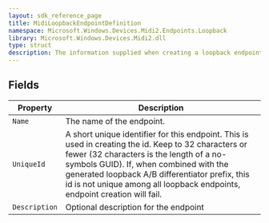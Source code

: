 ```yaml
---
layout: sdk_reference_page
title: MidiLoopbackEndpointDefinition
namespace: Microsoft.Windows.Devices.Midi2.Endpoints.Loopback
library: Microsoft.Windows.Devices.Midi2.dll
type: struct
description: The information supplied when creating a loopback endpoint pair
---
```


## Fields

| Property | Description |
|---|---|
| `Name` | The name of the endpoint. |
| `UniqueId` | A short unique identifier for this endpoint. This is used in creating the id. Keep to 32 characters or fewer (32 characters is the length of a no-symbols GUID). If, when combined with the generated loopback A/B differentiator prefix, this id is not unique among all loopback endpoints, endpoint creation will fail. |
| `Description` | Optional description for the endpoint |
